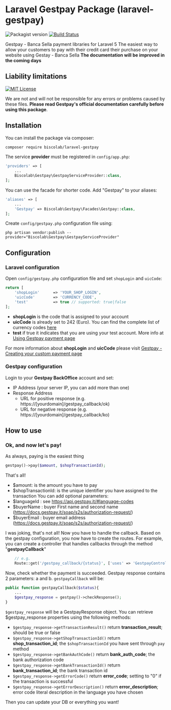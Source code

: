 # Laravel Gestpay Package (laravel-gestpay)
![Packagist version](https://img.shields.io/packagist/v/biscolab/laravel-gestpay.svg) [![Build Status](https://semaphoreci.com/api/v1/biscolab/laravel-gestpay/branches/v1/shields_badge.svg)](https://semaphoreci.com/biscolab/laravel-gestpay)

Gestpay - Banca Sella payment libraries for Laravel 5
The easiest way to allow your customers to pay with their credit card their purchase on your website using Gestay - Banca Sella
**The documentation will be improved in the coming days**

## Liability limitations
[![MIT License](https://img.shields.io/github/license/biscolab/laravel-gestpay.svg)](https://github.com/biscolab/laravel-gestpay/blob/master/LICENSE)

We are not and will not be responsible for any errors or problems caused by these files. **Please read Gestpay's official documentation carefully before using this package**.

## Installation

You can install the package via composer:
```sh
composer require biscolab/laravel-gestpay
```
The service **provider** must be registered in `config/app.php`:
```php
'providers' => [
    ...
    Biscolab\Gestpay\GestpayServiceProvider::class,
];
```
You can use the facade for shorter code. Add "Gestpay" to your aliases:
```php
'aliases' => [
    ...
    'Gestpay' => Biscolab\Gestpay\Facades\Gestpay::class,
];
```
Create `config/gestpay.php` configuration file using:
```su
php artisan vendor:publish --provider="Biscolab\Gestpay\GestpayServiceProvider"
```

## Configuration

### Laravel configuration
Open `config/gestpay.php` configuration file and set `shopLogin` and `uicCode`:
```php
return [
    'shopLogin'      => 'YOUR_SHOP_LOGIN',
    'uicCode'        => 'CURRENCY_CODE', 
    'test'           => true // supported: true|false 
];
```
- **shopLogin** is the code that is assigned to your account
- **uicCode** is already set to 242 (Euro). You can find the complete list of currency codes [here](http://api.gestpay.it/#currency-codes)
- **test** if true it indicates that you are using your test account. More info at [Using Gestpay payment page ](http://docs.gestpay.it/pay/using-banca-sella-payment-page.html)

For more information about **shopLogin** and **uicCode** please visit [Gestpay - Creating your custom payment page](http://docs.gestpay.it/pay/creating-your-custom-payment-page.html)

### Gestpay configuration
Login to your **Gestpay BackOffice** account and set:
- IP Address (your server IP, you can add more than one)
- Response Address 
    -  URL for positive response (e.g. https://[yourdomain]/gestpay_callback/ok) 
    -  URL for negative response (e.g. https://[yourdomain]/gestpay_callback/ko)

## How to use
### Ok, and now let's pay!
As always, paying is the easiest thing
```php
gestpay()->pay($amount, $shopTransactionId);
```

That's all! 
- $amount: is the amount you have to pay
- $shopTransactionId: is the unique identifier you have assigned to the transaction
You can add optional parameters:
- $languageId : see https://api.gestpay.it/#language-codes 
- $buyerName : buyer First name and second name (https://docs.gestpay.it/soap/s2s/authorization-request/)
- $buyerEmail : buyer email address (https://docs.gestpay.it/soap/s2s/authorization-request/)
 
I was joking, that's not all! Now you have to handle the callback.
Based on the gestpay configuration, you now have to create the routes. For example, you can create a controller that handles callbacks through the method "**gestpayCallback**"
```php
    // e.g.
    Route::get('/gestpay_callback/{status}', ['uses' => 'GestpayController@gestpayCallback']);
```
Now, check whether the payment is succeeded. Gestpay response contains 2 parameters: a and b. `gestpayCallback` will be:
```php
public function gestpayCallback($status){
    ...
    $gestpay_response = gestpay()->checkResponse();
}
```
`$gestpay_response` will be a GestpayResponse object. You can retrieve $gestpay_response properties using the following methods:
- `$gestpay_response->getTransactionResult()` return **transaction_result**; should be true or false
- `$gestpay_response->getShopTransactionId()` return **shop_transaction_id**; the `$shopTransactionId` you have sent through `pay` method
- `$gestpay_response->getBankAuthCode()` return **bank_auth_code**;  the bank authorization code
- `$gestpay_response->getBankTransactionId()` return **bank_transaction_id**; the bank transaction id 
- `$gestpay_response->getErrorCode()` return **error_code**; setting to "0" if the transaction is successful
- `$gestpay_response->getErrorDescription()` return **error_description**; error code literal description in the language you have chosen

Then you can update your DB or everything you want!
